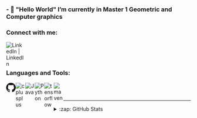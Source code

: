 ### - 🏮 "Hello World" I’m currently in Master 1 Geometric and Computer graphics

### Connect with me:

[<img align="left" alt="LinkedIn | LinkedIn" width="50px" src="https://cdn.jsdelivr.net/npm/simple-icons@v3/icons/linkedin.svg" />][linkedin]



<br />
<br />
<br />


### Languages and Tools:

<img align="left" alt="GitHub" width="26px" src="https://raw.githubusercontent.com/github/explore/78df643247d429f6cc873026c0622819ad797942/topics/github/github.png" />
<img align="left" alt="cplusplus" width="26px" src="https://cdn.jsdelivr.net/npm/simple-icons@3.12.3/icons/cplusplus.svg" />
<img align="left" alt="Java" width="26px" src="https://cdn.jsdelivr.net/npm/simple-icons@3.12.3/icons/java.svg" />
<img align="left" alt="Python" width="26px" src="https://cdn.jsdelivr.net/npm/simple-icons@3.12.3/icons/python.svg" />
<img align="left" alt="tensorflow" width="26px" src="https://cdn.jsdelivr.net/npm/simple-icons@3.12.3/icons/tensorflow.svg" />
<img align="left" alt="maven" width="26px" src="https://cdn.jsdelivr.net/npm/simple-icons@3.12.3/icons/apachemaven.svg" />



<br />
<br />

---


<details>
  <summary>:zap: GitHub Stats</summary>

  <img align="left" alt="codeSTACKr's GitHub Stats" src="https://github-readme-stats.codestackr.vercel.app/api?username=MatthieuEdelmann&show_icons=true&hide_border=true" />

</details>


[linkedin]: https://www.linkedin.com/in/matthieu-edelmann-820261198?originalSubdomain=fr


